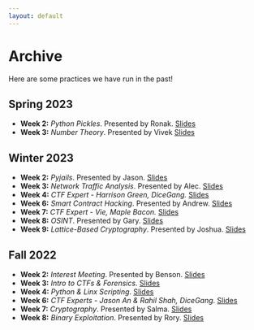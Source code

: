 ```yaml
---
layout: default
---
```


# Archive

Here are some practices we have run in the past!

## Spring 2023
- **Week 2:** *Python Pickles*. Presented by Ronak. [Slides](https://docs.google.com/presentation/d/1IceWSC0CNsSMWmXYOWx7bg5YOlSekzMeDLJlfVOSrmQ/edit?usp=sharing)
- **Week 3:** *Number Theory*. Presented by Vivek [Slides](https://docs.google.com/presentation/d/1Egh12MdiS46oGohLJrHcXT4gIsFRs-HL45mxWoFUsEQ/edit?usp=sharing)

## Winter 2023
- **Week 2:** *Pyjails*. Presented by Jason. [Slides](https://docs.google.com/presentation/d/1_pzqSHCS0RkZTImWB3a4841EnxQ7PO0ThrHgRNfuZwc/edit?usp=sharing)
- **Week 3:** *Network Traffic Analysis*. Presented by Alec. [Slides](https://docs.google.com/presentation/d/1691cXGc7EjPu_9QRvOOv-lIOy2Zl72J7nlD_Jsn2YKE/edit?usp=sharing)
- **Week 4:** *CTF Expert - Harrison Green, DiceGang.* [Slides](https://docs.google.com/presentation/d/1mGvSIjIikLzF8G1VVo1DwvyWYHLVbbAAqRbtlhQgp4w/edit?usp=sharing)
- **Week 6:** *Smart Contract Hacking*. Presented by Andrew. [Slides](https://docs.google.com/presentation/d/1rsTyl9wG7eWEdZ1rgmzVC3nus_k2pMpORkXScZ2O72Y/edit?usp=sharing)
- **Week 7:** *CTF Expert - Vie, Maple Bacon.* [Slides](https://docs.google.com/presentation/d/1p4bIam5HjOkyKkGugBgjnZDibWisBvWimbli2zGfFY0/edit?usp=sharing)
- **Week 8:** *OSINT*. Presented by Gary. [Slides](https://docs.google.com/presentation/d/14a3rVNoIyF2u_6jRavOfdsyOVW270jUHuU50x852GZE/edit?usp=sharing)
- **Week 9:** *Lattice-Based Cryptography*. Presented by Joshua. [Slides](https://docs.google.com/presentation/d/1bCdeI8IHdO6YTVc8mHh8rMW1NAoGaNc1a32KUC_sZdI/edit?usp=sharing)

## Fall 2022
- **Week 2:** *Interest Meeting*. Presented by Benson. [Slides](https://docs.google.com/presentation/d/1T6sKCz-pfrVYaG3hrnRulePUZRspd3Cm2A2N_g7fLWE/edit?usp=sharing)
- **Week 3:** *Intro to CTFs & Forensics*. [Slides](https://docs.google.com/presentation/d/1gROX2qAcWysvCkMGbK_zS3Sb_JgJS7oTovJEAAGU774/edit?usp=sharing)
- **Week 4:** *Python & Linx Scripting*. [Slides](https://docs.google.com/presentation/d/1Cqj9zF0kvTaN31EOn0a0GsgPCZRHHUtBaLYbLF2_f2Y/edit?usp=sharing)
- **Week 6:** *CTF Experts - Jason An & Rahil Shah, DiceGang*. [Slides](https://docs.google.com/presentation/d/1Gh5oFI5kclXkyWfWFT682gdylJ5Ari2Ab1hfybkYp54/edit?usp=sharing)
- **Week 7:** *Cryptography*. Presented by Salma. [Slides](https://docs.google.com/presentation/d/1ziUuBhTXN4T0Pkajiryc7BNRVOgSuDWzv38UZBBeXl0/edit?usp=sharing)
- **Week 8:** *Binary Exploitation*. Presented by Rory. [Slides](https://docs.google.com/presentation/d/1-yeOSbDwOM6gfvHfKIyw9K9qiWbIGLI4WIbwJ8nQ97k/edit?usp=sharing)
